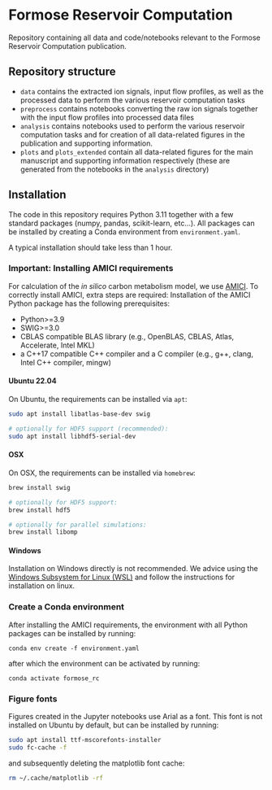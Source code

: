 # Formose Reservoir Computation

Repository containing all data and code/notebooks relevant to the Formose Reservoir Computation publication.

## Repository structure

- `data` contains the extracted ion signals, input flow profiles, as well as the processed data to perform the various reservoir computation tasks
- `preprocess` contains notebooks converting the raw ion signals together with the input flow profiles into processed data files
- `analysis` contains notebooks used to perform the various reservoir computation tasks and for creation of all data-related figures in the publication and supporting information.
- `plots` and `plots_extended` contain all data-related figures for the main manuscript and supporting information respectively (these are generated from the notebooks in the `analysis` directory)

## Installation

The code in this repository requires Python 3.11 together with a few standard packages (numpy, pandas, scikit-learn, etc...). 
All packages can be installed by creating a Conda environment from `environment.yaml`.

A typical installation should take less than 1 hour.

### Important: Installing AMICI requirements
For calculation of the *in silico* carbon metabolism model, we use [AMICI](https://amici.readthedocs.io/en/latest/index.html). 
To correctly install AMICI, extra steps are required:
Installation of the AMICI Python package has the following prerequisites:

- Python>=3.9
- SWIG>=3.0
- CBLAS compatible BLAS library (e.g., OpenBLAS, CBLAS, Atlas, Accelerate, Intel MKL)
- a C++17 compatible C++ compiler and a C compiler (e.g., g++, clang, Intel C++ compiler, mingw)


#### Ubuntu 22.04
On Ubuntu, the requirements can be installed via `apt`:
```bash
sudo apt install libatlas-base-dev swig

# optionally for HDF5 support (recommended):
sudo apt install libhdf5-serial-dev
```

#### OSX
On OSX, the requirements can be installed via `homebrew`:

```bash
brew install swig

# optionally for HDF5 support:
brew install hdf5

# optionally for parallel simulations:
brew install libomp
```

#### Windows
Installation on Windows directly is not recommended. We advice using the [Windows Subsystem for Linux (WSL)](https://learn.microsoft.com/en-us/windows/wsl/install) and follow the instructions for installation on linux.

### Create a Conda environment

After installing the AMICI requirements, the environment with all Python packages can be installed by running:

`conda env create -f environment.yaml`

after which the environment can be activated by running:

`conda activate formose_rc`

### Figure fonts

Figures created in the Jupyter notebooks use Arial as a font. 
This font is not installed on Ubuntu by default, but can be installed by running:
```bash
sudo apt install ttf-mscorefonts-installer
sudo fc-cache -f
```

and subsequently deleting the matplotlib font cache:
```bash
rm ~/.cache/matplotlib -rf
```

